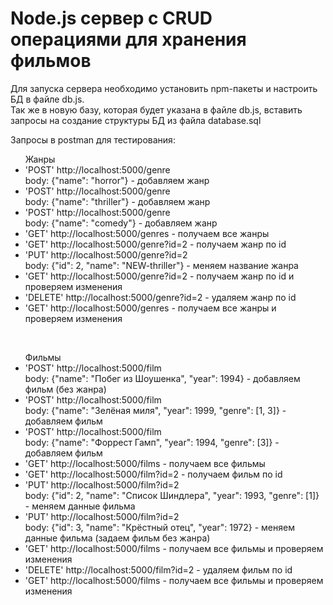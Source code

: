 <h1>Node.js сервер с CRUD операциями для хранения фильмов</h1>

Для запуска сервера необходимо установить npm-пакеты и настроить БД в файле db.js. <br />Так же в новую базу, которая будет указана в файле db.js, вставить запросы на создание структуры БД из файла database.sql

Запросы в postman для тестирования:

<ul>Жанры
<li>'POST' http://localhost:5000/genre </br> body: {"name": "horror"} - добавляем жанр</li>
<li>'POST' http://localhost:5000/genre </br> body: {"name": "thriller"} - добавляем жанр</li>
<li>'POST' http://localhost:5000/genre </br> body: {"name": "comedy"} - добавляем жанр</li>
<li>'GET' http://localhost:5000/genres - получаем все жанры</li>
<li>'GET' http://localhost:5000/genre?id=2 - получаем жанр по id</li>
<li>'PUT' http://localhost:5000/genre?id=2 </br> body: {"id": 2, "name": "NEW-thriller"} - меняем название жанра</li>
<li>'GET' http://localhost:5000/genre?id=2 - получаем жанр по id и проверяем изменения</li>
<li>'DELETE' http://localhost:5000/genre?id=2 - удаляем жанр по id</li>
<li>'GET' http://localhost:5000/genres - получаем все жанры и проверяем изменения</li>
</ul>
</br>
<ul>Фильмы
<li>'POST' http://localhost:5000/film </br> body: {"name": "Побег из Шоушенка", "year": 1994} - добавляем фильм (без жанра)</li>
<li>'POST' http://localhost:5000/film </br> body: {"name": "Зелёная миля", "year": 1999, "genre": [1, 3]} - добавляем фильм</li>
<li>'POST' http://localhost:5000/film </br> body: {"name": "Форрест Гамп", "year": 1994, "genre": [3]} - добавляем фильм</li>
<li>'GET' http://localhost:5000/films - получаем все фильмы</li>
<li>'GET' http://localhost:5000/film?id=2 - получаем фильм по id</li>
<li>'PUT' http://localhost:5000/film?id=2 </br> body: {"id": 2, "name": "Список Шиндлера", "year": 1993, "genre": [1]} - меняем данные фильма</li>
<li>'PUT' http://localhost:5000/film?id=2 </br> body: {"id": 3, "name": "Крёстный отец", "year": 1972} - меняем данные фильма (задаем фильм без жанра)</li>
<li>'GET' http://localhost:5000/films - получаем все фильмы и проверяем изменения</li>
<li>'DELETE' http://localhost:5000/film?id=2 - удаляем фильм по id</li>
<li>'GET' http://localhost:5000/films - получаем все фильмы и проверяем изменения</li>
</ul>


